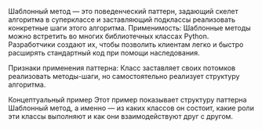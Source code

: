 Шаблонный метод — это поведенческий паттерн, задающий скелет алгоритма в суперклассе и заставляющий подклассы реализовать конкретные шаги этого алгоритма.
Применимость: Шаблонные методы можно встретить во многих библиотечных классах Python. Разработчики создают их, чтобы позволить клиентам легко и быстро расширять стандартный код при помощи наследования.

Признаки применения паттерна: Класс заставляет своих потомков реализовать методы-шаги, но самостоятельно реализует структуру алгоритма.

Концептуальный пример
Этот пример показывает структуру паттерна Шаблонный метод, а именно — из каких классов он состоит, какие роли эти классы выполняют и как они взаимодействуют друг с другом.

